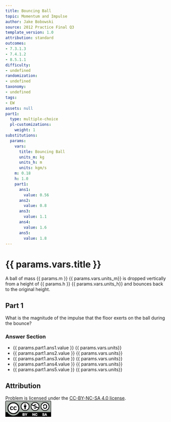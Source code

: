 ```yaml
---
title: Bouncing Ball
topic: Momentum and Impulse
author: Jake Bobowski
source: 2012 Practice Final Q3
template_version: 1.0
attribution: standard
outcomes:
- 7.3.1.3
- 7.4.1.2
- 8.5.1.1
difficulty:
- undefined
randomization:
- undefined
taxonomy:
- undefined
tags:
- EW
assets: null
part1:
  type: multiple-choice
  pl-customizations:
    weight: 1
substitutions:
  params:
    vars:
      title: Bouncing Ball
      units_m: kg
      units_h: m
      units: kgm/s
    m: 0.18
    h: 1.0
    part1:
      ans1:
        value: 0.56
      ans2:
        value: 0.8
      ans3:
        value: 1.1
      ans4:
        value: 1.6
      ans5:
        value: 1.8
---
```

# {{ params.vars.title }}
A ball of mass {{ params.m }} {{ params.vars.units_m}} is dropped vertically from a height of {{ params.h }} {{ params.vars.units_h}} and bounces back to the original height.

## Part 1

What is the magnitude of the impulse that the floor exerts on the ball during the bounce?

### Answer Section

- {{ params.part1.ans1.value }} {{ params.vars.units}}
- {{ params.part1.ans2.value }} {{ params.vars.units}}
- {{ params.part1.ans3.value }} {{ params.vars.units}}
- {{ params.part1.ans4.value }} {{ params.vars.units}}
- {{ params.part1.ans5.value }} {{ params.vars.units}}

## Attribution

Problem is licensed under the [CC-BY-NC-SA 4.0 license](https://creativecommons.org/licenses/by-nc-sa/4.0/).<br> ![The Creative Commons 4.0 license requiring attribution-BY, non-commercial-NC, and share-alike-SA license.](https://raw.githubusercontent.com/firasm/bits/master/by-nc-sa.png)